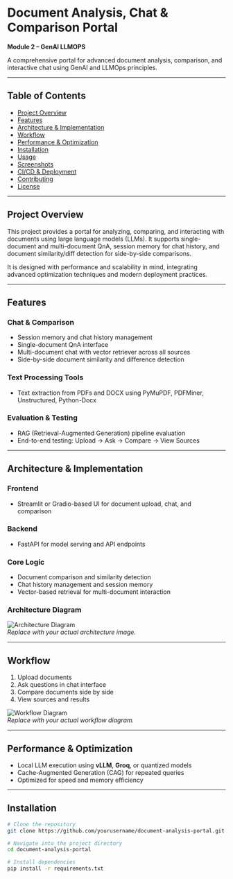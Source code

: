 # Document Analysis, Chat & Comparison Portal

**Module 2 – GenAI LLMOPS**

A comprehensive portal for advanced document analysis, comparison, and interactive chat using GenAI and LLMOps principles.

---

## Table of Contents

- [Project Overview](#project-overview)  
- [Features](#features)  
- [Architecture & Implementation](#architecture--implementation)  
- [Workflow](#workflow)  
- [Performance & Optimization](#performance--optimization)  
- [Installation](#installation)  
- [Usage](#usage)  
- [Screenshots](#screenshots)  
- [CI/CD & Deployment](#cicd--deployment)  
- [Contributing](#contributing)  
- [License](#license)  

---

## Project Overview

This project provides a portal for analyzing, comparing, and interacting with documents using large language models (LLMs). It supports single-document and multi-document QnA, session memory for chat history, and document similarity/diff detection for side-by-side comparisons.  

It is designed with performance and scalability in mind, integrating advanced optimization techniques and modern deployment practices.

---

## Features

### Chat & Comparison
- Session memory and chat history management  
- Single-document QnA interface  
- Multi-document chat with vector retriever across all sources  
- Side-by-side document similarity and difference detection  

### Text Processing Tools
- Text extraction from PDFs and DOCX using PyMuPDF, PDFMiner, Unstructured, Python-Docx  

### Evaluation & Testing
- RAG (Retrieval-Augmented Generation) pipeline evaluation  
- End-to-end testing: Upload → Ask → Compare → View Sources  

---

## Architecture & Implementation

### Frontend
- Streamlit or Gradio-based UI for document upload, chat, and comparison  

### Backend
- FastAPI for model serving and API endpoints  

### Core Logic
- Document comparison and similarity detection  
- Chat history management and session memory  
- Vector-based retrieval for multi-document interaction  

### Architecture Diagram
![Architecture Diagram](images/architecture-diagram.png)  
*Replace with your actual architecture image.*

---

## Workflow

1. Upload documents  
2. Ask questions in chat interface  
3. Compare documents side by side  
4. View sources and results  

![Workflow Diagram](images/workflow-diagram.png)  
*Replace with your actual workflow diagram.*

---

## Performance & Optimization

- Local LLM execution using **vLLM**, **Groq**, or quantized models  
- Cache-Augmented Generation (CAG) for repeated queries  
- Optimized for speed and memory efficiency  

---

## Installation

```bash
# Clone the repository
git clone https://github.com/yourusername/document-analysis-portal.git

# Navigate into the project directory
cd document-analysis-portal

# Install dependencies
pip install -r requirements.txt
